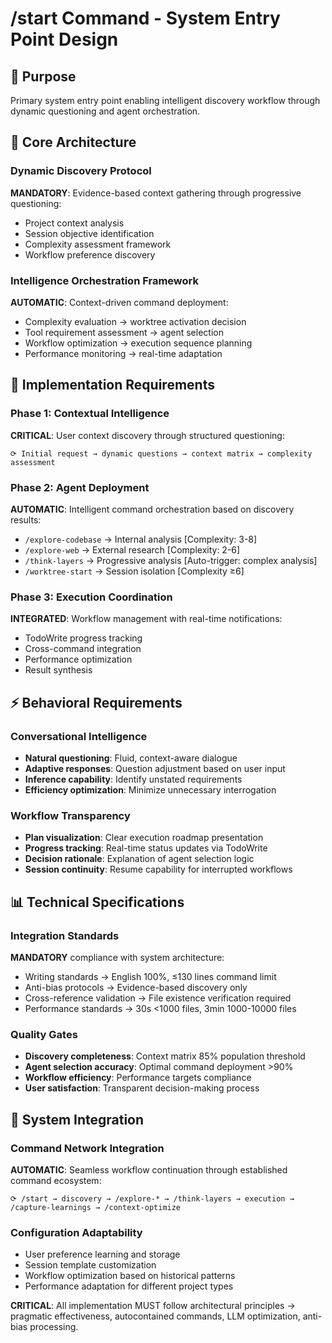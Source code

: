 # /start Command - System Entry Point Design

## 🎯 Purpose
Primary system entry point enabling intelligent discovery workflow through dynamic questioning and agent orchestration.

## 🚀 Core Architecture

### Dynamic Discovery Protocol
**MANDATORY**: Evidence-based context gathering through progressive questioning:
- Project context analysis
- Session objective identification  
- Complexity assessment framework
- Workflow preference discovery

### Intelligence Orchestration Framework
**AUTOMATIC**: Context-driven command deployment:
- Complexity evaluation → worktree activation decision
- Tool requirement assessment → agent selection  
- Workflow optimization → execution sequence planning
- Performance monitoring → real-time adaptation

## 🔧 Implementation Requirements

### Phase 1: Contextual Intelligence
**CRITICAL**: User context discovery through structured questioning:
```
⟳ Initial request → dynamic questions → context matrix → complexity assessment
```

### Phase 2: Agent Deployment
**AUTOMATIC**: Intelligent command orchestration based on discovery results:
- `/explore-codebase` → Internal analysis [Complexity: 3-8]
- `/explore-web` → External research [Complexity: 2-6]  
- `/think-layers` → Progressive analysis [Auto-trigger: complex analysis]
- `/worktree-start` → Session isolation [Complexity ≥6]

### Phase 3: Execution Coordination
**INTEGRATED**: Workflow management with real-time notifications:
- TodoWrite progress tracking
- Cross-command integration
- Performance optimization
- Result synthesis

## ⚡ Behavioral Requirements

### Conversational Intelligence
- **Natural questioning**: Fluid, context-aware dialogue
- **Adaptive responses**: Question adjustment based on user input
- **Inference capability**: Identify unstated requirements
- **Efficiency optimization**: Minimize unnecessary interrogation

### Workflow Transparency  
- **Plan visualization**: Clear execution roadmap presentation
- **Progress tracking**: Real-time status updates via TodoWrite
- **Decision rationale**: Explanation of agent selection logic
- **Session continuity**: Resume capability for interrupted workflows

## 📊 Technical Specifications

### Integration Standards
**MANDATORY** compliance with system architecture:
- Writing standards → English 100%, ≤130 lines command limit
- Anti-bias protocols → Evidence-based discovery only
- Cross-reference validation → File existence verification required
- Performance standards → 30s <1000 files, 3min 1000-10000 files

### Quality Gates
- **Discovery completeness**: Context matrix 85% population threshold
- **Agent selection accuracy**: Optimal command deployment >90%
- **Workflow efficiency**: Performance targets compliance
- **User satisfaction**: Transparent decision-making process

## 🔗 System Integration

### Command Network Integration
**AUTOMATIC**: Seamless workflow continuation through established command ecosystem:
```
⟳ /start → discovery → /explore-* → /think-layers → execution → /capture-learnings → /context-optimize
```

### Configuration Adaptability
- User preference learning and storage
- Session template customization
- Workflow optimization based on historical patterns
- Performance adaptation for different project types

**CRITICAL**: All implementation MUST follow architectural principles → pragmatic effectiveness, autocontained commands, LLM optimization, anti-bias processing.
